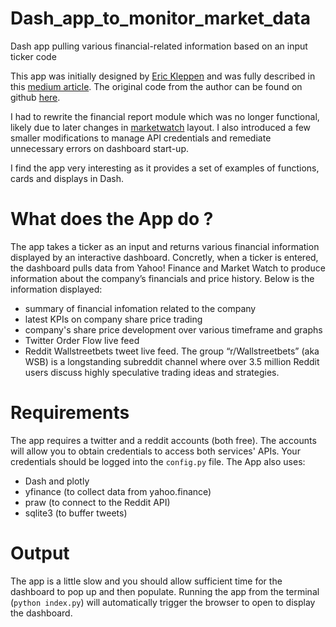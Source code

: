 # Dash_app_to_monitor_market_data
Dash app  pulling various financial-related information based on an input ticker code


This app was initially designed by [Eric Kleppen](https://github.com/bendgame) and was fully described in this [medium article](https://medium.com/swlh/how-to-create-a-dashboard-to-dominate-the-stock-market-using-python-and-dash-c35a12108c93).
The original code from the author can be found on github [here](https://github.com/bendgame/MediumFinance).

I had to rewrite the financial report module which was no longer functional, likely due to later changes in [marketwatch](https://www.marketwatch.com/) layout.
I also introduced a few smaller modifications to manage API credentials and remediate unnecessary errors on dashboard start-up.

I find the app very interesting as it provides a set of examples of functions, cards and displays in Dash.

# What does the App do ?

The app takes a ticker as an input and returns various financial information displayed by an interactive dashboard. Concretly, when a ticker is entered, the dashboard pulls data from Yahoo! Finance and Market Watch to produce information about the company’s financials and price history. Below is the information displayed:
- summary of financial infomation related to the company
- latest KPIs on company share price trading
- company's share price development over various timeframe and graphs
- Twitter Order Flow live feed
- Reddit Wallstreetbets tweet live feed. The group “r/Wallstreetbets” (aka WSB) is a longstanding subreddit channel where over 3.5 million Reddit users discuss highly speculative trading ideas and strategies.

# Requirements
The app requires a twitter and a reddit accounts (both free). The accounts will allow you to obtain credentials to access both services' APIs. Your credentials should be logged into the `config.py` file.
The App also uses:
- Dash and plotly
- yfinance (to collect data from yahoo.finance)
- praw (to connect to the Reddit API)
- sqlite3 (to buffer tweets)

# Output
The app is a little slow and you should allow sufficient time for the dashboard to pop up and then populate.
Running the app from the terminal (`python index.py`) will automatically trigger the browser to open to display the dashboard.
